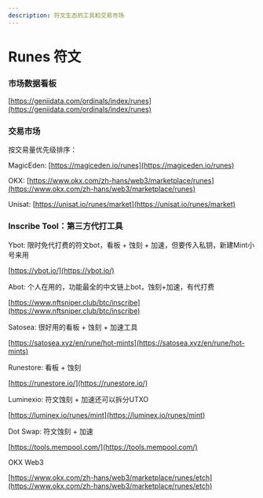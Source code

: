 ```yaml
---
description: 符文生态的工具和交易市场
---
```


# Runes 符文

### 市场数据看板

[https://geniidata.com/ordinals/index/runes](https://geniidata.com/ordinals/index/runes)

### 交易市场

按交易量优先级排序：

MagicEden: [https://magiceden.io/runes](https://magiceden.io/runes)

OKX: [https://www.okx.com/zh-hans/web3/marketplace/runes](https://www.okx.com/zh-hans/web3/marketplace/runes)

Unisat: [https://unisat.io/runes/market](https://unisat.io/runes/market)

### Inscribe Tool：第三方代打工具

Ybot: 限时免代打费的符文bot，看板 + 蚀刻 + 加速，但要传入私钥，新建Mint小号来用

[https://ybot.io/](https://ybot.io/)

Abot: 个人在用的，功能最全的中文链上bot，蚀刻+加速，有代打费

[https://www.nftsniper.club/btc/inscribe](https://www.nftsniper.club/btc/inscribe)

Satosea: 很好用的看板 + 蚀刻 + 加速工具

[https://satosea.xyz/en/rune/hot-mints](https://satosea.xyz/en/rune/hot-mints)

Runestore: 看板 + 蚀刻

[https://runestore.io/](https://runestore.io/)

Luminexio: 符文蚀刻 + 加速还可以拆分UTXO

[https://luminex.io/runes/mint](https://luminex.io/runes/mint)

Dot Swap: 符文蚀刻 + 加速

[https://tools.mempool.com/](https://tools.mempool.com/)

OKX Web3&#x20;

[https://www.okx.com/zh-hans/web3/marketplace/runes/etch](https://www.okx.com/zh-hans/web3/marketplace/runes/etch)





